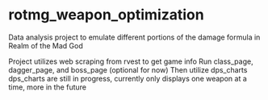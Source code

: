 # rotmg_weapon_optimization
Data analysis project to emulate different portions of the damage formula in Realm of the Mad God

Project utilizes web scraping from rvest to get game info
Run class_page, dagger_page, and boss_page (optional for now)
Then utilize dps_charts
dps_charts are still in progress, currently only displays
one weapon at a time, more in the future
